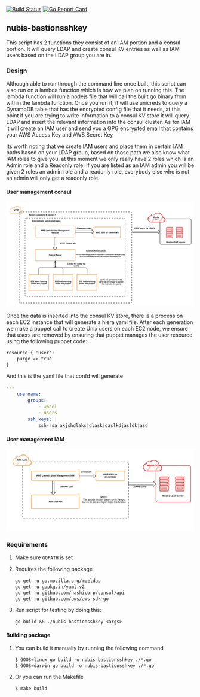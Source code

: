 [![Build Status](https://travis-ci.org/nubisproject/nubis-bastionsshkey.svg?branch=master)](https://travis-ci.org/nubisproject/nubis-bastionsshkey) [![Go Report Card](https://goreportcard.com/badge/github.com/nubisproject/nubis-bastionsshkey)](https://goreportcard.com/report/github.com/nubisproject/nubis-bastionsshkey)

## nubis-bastionsshkey
This script has 2 functions they consist of an IAM portion and a consul portion. It will query LDAP and create consul KV entries as well as IAM users based on the LDAP group you are in.

### Design
Although able to run through the command line once built, this script can also run on a lambda function which is how we plan on running this. The lambda function will run a nodejs file that will call
the built go binary from within the lambda function. Once you run it, it will use unicreds to query a DynamoDB table that has the encrypted config file that it needs, at this point if you are trying
to write information to a consul KV store it will query LDAP and insert the relevant information into the consul cluster. As for IAM it will create an IAM user and send you a GPG encrypted email that
contains your AWS Access Key and AWS Secret Key

Its worth noting that we create IAM users and place them in certain IAM paths based on your LDAP group, based on those path we also know what IAM roles to give you, at this moment we only really have
2 roles which is an Admin role and a Readonly role. If you are listed as an IAM admin you will be given 2 roles an admin role and a readonly role, everybody else who is not an admin will only get a
readonly role.

#### User management consul
![user_management_consul](images/user_management_consul.png)

Once the data is inserted into the consul KV store, there is a process on each EC2 instance that will generate a hiera yaml file. After each generation we make a puppet call to create Unix users
on each EC2 node, we ensure that users are removed by ensuring that puppet manages the user resource using the following puppet code:
```puppet
resource { 'user':
    purge => true
}
```

And this is the yaml file that confd will generate
```yaml
---
    username:
        groups:
            - wheel
            - users
        ssh_keys: |
            ssh-rsa akjshdlaksjdlaskjdaslkdjasldkjasd
```

#### User management IAM
![user_management_iam](images/user_management_iam.png)

### Requirements
1. Make sure `GOPATH` is set
2. Requires the following package

    ```
    go get -u go.mozilla.org/mozldap
    go get -u gopkg.in/yaml.v2
    go get -u github.com/hashicorp/consul/api
    go get -u github.com/aws/aws-sdk-go
    ```

3. Run script for testing by doing this:

    ```
    go build && ./nubis-bastionsshkey <args>
    ```

#### Building package
1. You can build it manually by running the following command
    ```
    $ GOOS=linux go build -o nubis-bastionsshkey ./*.go
    $ GOOS=darwin go build -o nubis-bastionsshkey ./*.go
    ```

2. Or you can run the Makefile
    ```
    $ make build
    ```
